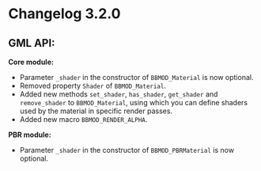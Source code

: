 # Changelog 3.2.0

## GML API:
**Core module:**
* Parameter `_shader` in the constructor of `BBMOD_Material` is now optional.
* Removed property `Shader` of `BBMOD_Material`.
* Added new methods `set_shader`, `has_shader`, `get_shader` and `remove_shader` to `BBMOD_Material`, using which you can define shaders used by the material in specific render passes.
* Added new macro `BBMOD_RENDER_ALPHA`.

**PBR module:**
* Parameter `_shader` in the constructor of `BBMOD_PBRMaterial` is now optional.

